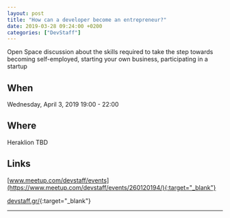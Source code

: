 ```yaml
---
layout: post
title: "How can a developer become an entrepreneur?"
date: 2019-03-28 09:24:00 +0200
categories: ["DevStaff"]
---
```


Open Space discussion about the skills required to take the step towards becoming self-employed, starting your own business, 
participating in a startup

## When
Wednesday, April 3, 2019 19:00 - 22:00

## Where
Heraklion TBD

## Links
[www.meetup.com/devstaff/events](https://www.meetup.com/devstaff/events/260120194/){:target="_blank"}

[devstaff.gr/](https://devstaff.gr/){:target="_blank"}

---
